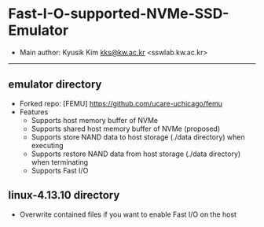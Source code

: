 # Fast-I-O-supported-NVMe-SSD-Emulator
- Main author: Kyusik Kim <kks@kw.ac.kr> <sswlab.kw.ac.kr>
----
## emulator directory 
- Forked repo: [FEMU] <https://github.com/ucare-uchicago/femu>
- Features
  - Supports host memory buffer of NVMe
  - Supports shared host memory buffer of NVMe (proposed)
  - Supports store NAND data to host storage (./data directory) when executing
  - Supports restore NAND data from host storage (./data directory) when terminating
  - Supports Fast I/O
## linux-4.13.10 directory
- Overwrite contained files if you want to enable Fast I/O on the host

